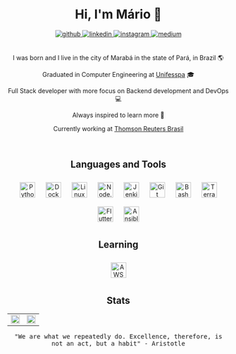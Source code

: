 <div align="center">

# Hi, I'm Mário 👋

<a href="https://github.com/ComicShrimp" target="_blank">
<img src=https://img.shields.io/badge/github-%2324292e.svg?&style=for-the-badge&logo=github&logoColor=white alt=github style="margin-bottom: 5px;" />
</a>
<a href="https://linkedin.com/in/mario-victor-ribeiro-silva" target="_blank">
<img src=https://img.shields.io/badge/linkedin-%231E77B5.svg?&style=for-the-badge&logo=linkedin&logoColor=white alt=linkedin style="margin-bottom: 5px;" />
</a>
<a href="https://instagram.com/comicshrimp_" target="_blank">
<img src=https://img.shields.io/badge/instagram-%23000000.svg?&style=for-the-badge&logo=instagram&logoColor=white alt=instagram style="margin-bottom: 5px;" />
</a>
<a href="https://medium.com/@mariovictorrs" target="_blank">
<img src=https://img.shields.io/badge/medium-%23292929.svg?&style=for-the-badge&logo=medium&logoColor=white alt=medium style="margin-bottom: 5px;" />
</a>

<br/>   
<br/>  

I was born and I live in the city of Marabá in the state of Pará, in Brazil 🌎

Graduated in Computer Engineering at [Unifesspa](https://www.unifesspa.edu.br/) 🎓

Full Stack developer with more focus on Backend development and DevOps 💻

Always inspired to learn more 📝  
  
Currently working at [Thomson Reuters Brasil](https://www.linkedin.com/company/thomson-reuters-brasil/)

<br/>  

## Languages and Tools  
<div align="center">  
<img style="margin: 10px" src="https://profilinator.rishav.dev/skills-assets/python-original.svg" alt="Python" height="35" />  
<img style="margin: 10px" src="https://profilinator.rishav.dev/skills-assets/docker-original-wordmark.svg" alt="Docker" height="35" />  
<img style="margin: 10px" src="https://profilinator.rishav.dev/skills-assets/linux-original.svg" alt="Linux" height="35" />  
<img style="margin: 10px" src="https://profilinator.rishav.dev/skills-assets/nodejs-original-wordmark.svg" alt="Node.js" height="35" />  
<img style="margin: 10px" src="https://profilinator.rishav.dev/skills-assets/jenkins-icon.svg" alt="Jenkins" height="35" />  
<img style="margin: 10px" src="https://profilinator.rishav.dev/skills-assets/git-scm-icon.svg" alt="Git" height="35" />  
<img style="margin: 10px" src="https://bashlogo.com/img/symbol/svg/full_colored_dark.svg" alt="Bash" height="35" />   
<img style="margin: 10px" src="https://cdn.svgporn.com/logos/terraform-icon.svg" alt="Terraform" height="35" /> 
<img style="margin: 10px" src="https://cdn.svgporn.com/logos/flutter.svg" alt="Flutter" height="35" />  
<img style="margin: 10px" src="https://apachebooster.com/kb/wp-content/uploads/2017/11/Ansible-logo.png" alt="Ansible" height="35" />  
</div>  

## Learning 
<div align="center">   
<img style="margin: 10px" src="https://cdn.svgporn.com/logos/aws.svg" alt="AWS" height="35" />  
</div>  
  

## Stats

<div align="center">
<table><tr><td valign="center" width="50%">

<img src="https://github-readme-stats.vercel.app/api?username=comicshrimp&count_private=true&show_icons=true&theme=nightowl&hide_border=true&border_radius=0" align="center" style="height: 100%" /> 

</td><td valign="center" width="50%">

<img src="https://github-readme-stats.vercel.app/api/top-langs/?username=comicshrimp&count_private=true&layout=compact&langs_count=4&theme=nightowl&hide_border=true&border_radius=0" align="center" style="width: 100%" />  

</td></tr></table>  
</div>

<samp>"We are what we repeatedly do. Excellence, therefore, is not an act, but a habit" - Aristotle</samp>

</div>
